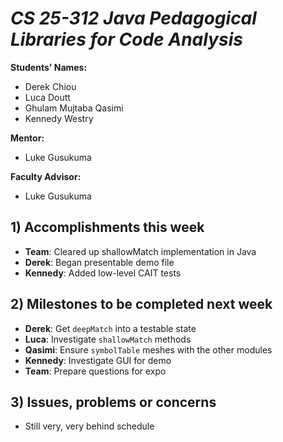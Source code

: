 # *CS 25-312 Java Pedagogical Libraries for Code Analysis*

**Students' Names:**
* Derek Chiou
* Luca Doutt
* Ghulam Mujtaba Qasimi
* Kennedy Westry

**Mentor:**
* Luke Gusukuma

**Faculty Advisor:**
* Luke Gusukuma

## 1) Accomplishments this week ##
* **Team**: Cleared up shallowMatch implementation in Java
* **Derek**: Began presentable demo file
* **Kennedy**: Added low-level CAIT tests

## 2) Milestones to be completed next week ##
* **Derek**: Get `deepMatch` into a testable state
* **Luca**: Investigate `shallowMatch` methods
* **Qasimi**: Ensure `symbolTable` meshes with the other modules
* **Kennedy**: Investigate GUI for demo
* **Team**: Prepare questions for expo

## 3) Issues, problems or concerns ##
* Still very, very behind schedule

